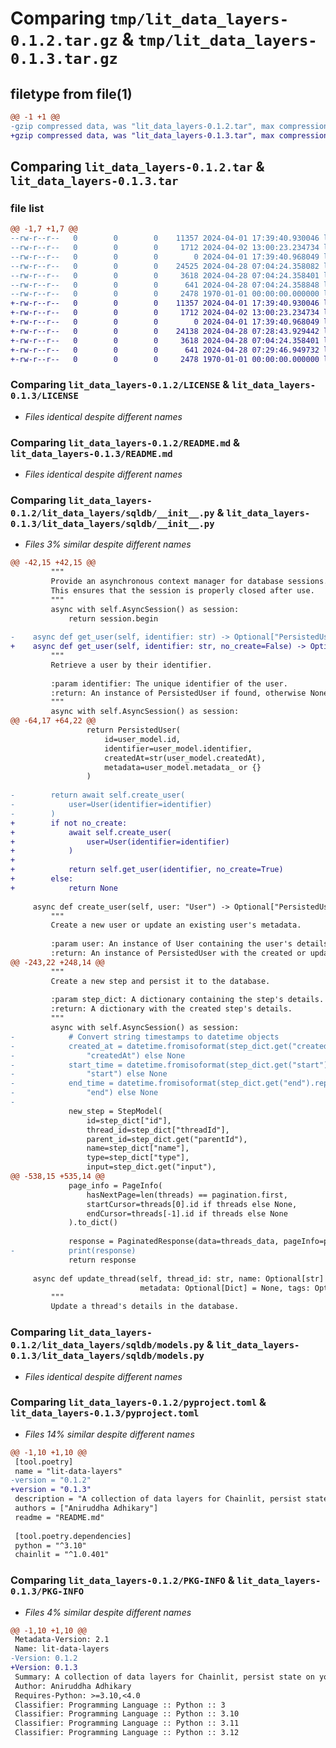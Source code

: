# Comparing `tmp/lit_data_layers-0.1.2.tar.gz` & `tmp/lit_data_layers-0.1.3.tar.gz`

## filetype from file(1)

```diff
@@ -1 +1 @@
-gzip compressed data, was "lit_data_layers-0.1.2.tar", max compression
+gzip compressed data, was "lit_data_layers-0.1.3.tar", max compression
```

## Comparing `lit_data_layers-0.1.2.tar` & `lit_data_layers-0.1.3.tar`

### file list

```diff
@@ -1,7 +1,7 @@
--rw-r--r--   0        0        0    11357 2024-04-01 17:39:40.930046 lit_data_layers-0.1.2/LICENSE
--rw-r--r--   0        0        0     1712 2024-04-02 13:00:23.234734 lit_data_layers-0.1.2/README.md
--rw-r--r--   0        0        0        0 2024-04-01 17:39:40.968049 lit_data_layers-0.1.2/lit_data_layers/__init__.py
--rw-r--r--   0        0        0    24525 2024-04-28 07:04:24.358082 lit_data_layers-0.1.2/lit_data_layers/sqldb/__init__.py
--rw-r--r--   0        0        0     3618 2024-04-28 07:04:24.358401 lit_data_layers-0.1.2/lit_data_layers/sqldb/models.py
--rw-r--r--   0        0        0      641 2024-04-28 07:04:24.358848 lit_data_layers-0.1.2/pyproject.toml
--rw-r--r--   0        0        0     2478 1970-01-01 00:00:00.000000 lit_data_layers-0.1.2/PKG-INFO
+-rw-r--r--   0        0        0    11357 2024-04-01 17:39:40.930046 lit_data_layers-0.1.3/LICENSE
+-rw-r--r--   0        0        0     1712 2024-04-02 13:00:23.234734 lit_data_layers-0.1.3/README.md
+-rw-r--r--   0        0        0        0 2024-04-01 17:39:40.968049 lit_data_layers-0.1.3/lit_data_layers/__init__.py
+-rw-r--r--   0        0        0    24138 2024-04-28 07:28:43.929442 lit_data_layers-0.1.3/lit_data_layers/sqldb/__init__.py
+-rw-r--r--   0        0        0     3618 2024-04-28 07:04:24.358401 lit_data_layers-0.1.3/lit_data_layers/sqldb/models.py
+-rw-r--r--   0        0        0      641 2024-04-28 07:29:46.949732 lit_data_layers-0.1.3/pyproject.toml
+-rw-r--r--   0        0        0     2478 1970-01-01 00:00:00.000000 lit_data_layers-0.1.3/PKG-INFO
```

### Comparing `lit_data_layers-0.1.2/LICENSE` & `lit_data_layers-0.1.3/LICENSE`

 * *Files identical despite different names*

### Comparing `lit_data_layers-0.1.2/README.md` & `lit_data_layers-0.1.3/README.md`

 * *Files identical despite different names*

### Comparing `lit_data_layers-0.1.2/lit_data_layers/sqldb/__init__.py` & `lit_data_layers-0.1.3/lit_data_layers/sqldb/__init__.py`

 * *Files 3% similar despite different names*

```diff
@@ -42,15 +42,15 @@
         """
         Provide an asynchronous context manager for database sessions.
         This ensures that the session is properly closed after use.
         """
         async with self.AsyncSession() as session:
             return session.begin
 
-    async def get_user(self, identifier: str) -> Optional["PersistedUser"]:
+    async def get_user(self, identifier: str, no_create=False) -> Optional["PersistedUser"]:
         """
         Retrieve a user by their identifier.
 
         :param identifier: The unique identifier of the user.
         :return: An instance of PersistedUser if found, otherwise None.
         """
         async with self.AsyncSession() as session:
@@ -64,17 +64,22 @@
                 return PersistedUser(
                     id=user_model.id,
                     identifier=user_model.identifier,
                     createdAt=str(user_model.createdAt),
                     metadata=user_model.metadata_ or {}
                 )
 
-        return await self.create_user(
-            user=User(identifier=identifier)
-        )
+        if not no_create:
+            await self.create_user(
+                user=User(identifier=identifier)
+            )
+
+            return self.get_user(identifier, no_create=True)
+        else:
+            return None
 
     async def create_user(self, user: "User") -> Optional["PersistedUser"]:
         """
         Create a new user or update an existing user's metadata.
 
         :param user: An instance of User containing the user's details.
         :return: An instance of PersistedUser with the created or updated user's details.
@@ -243,22 +248,14 @@
         """
         Create a new step and persist it to the database.
 
         :param step_dict: A dictionary containing the step's details.
         :return: A dictionary with the created step's details.
         """
         async with self.AsyncSession() as session:
-            # Convert string timestamps to datetime objects
-            created_at = datetime.fromisoformat(step_dict.get("createdAt").replace("Z", "+00:00")) if step_dict.get(
-                "createdAt") else None
-            start_time = datetime.fromisoformat(step_dict.get("start").replace("Z", "+00:00")) if step_dict.get(
-                "start") else None
-            end_time = datetime.fromisoformat(step_dict.get("end").replace("Z", "+00:00")) if step_dict.get(
-                "end") else None
-
             new_step = StepModel(
                 id=step_dict["id"],
                 thread_id=step_dict["threadId"],
                 parent_id=step_dict.get("parentId"),
                 name=step_dict["name"],
                 type=step_dict["type"],
                 input=step_dict.get("input"),
@@ -538,15 +535,14 @@
             page_info = PageInfo(
                 hasNextPage=len(threads) == pagination.first,
                 startCursor=threads[0].id if threads else None,
                 endCursor=threads[-1].id if threads else None
             ).to_dict()
 
             response = PaginatedResponse(data=threads_data, pageInfo=page_info)
-            print(response)
             return response
 
     async def update_thread(self, thread_id: str, name: Optional[str] = None, user_id: Optional[str] = None,
                             metadata: Optional[Dict] = None, tags: Optional[List[str]] = None):
         """
         Update a thread's details in the database.
```

### Comparing `lit_data_layers-0.1.2/lit_data_layers/sqldb/models.py` & `lit_data_layers-0.1.3/lit_data_layers/sqldb/models.py`

 * *Files identical despite different names*

### Comparing `lit_data_layers-0.1.2/pyproject.toml` & `lit_data_layers-0.1.3/pyproject.toml`

 * *Files 14% similar despite different names*

```diff
@@ -1,10 +1,10 @@
 [tool.poetry]
 name = "lit-data-layers"
-version = "0.1.2"
+version = "0.1.3"
 description = "A collection of data layers for Chainlit, persist state on your own infrastructure!"
 authors = ["Aniruddha Adhikary"]
 readme = "README.md"
 
 [tool.poetry.dependencies]
 python = "^3.10"
 chainlit = "^1.0.401"
```

### Comparing `lit_data_layers-0.1.2/PKG-INFO` & `lit_data_layers-0.1.3/PKG-INFO`

 * *Files 4% similar despite different names*

```diff
@@ -1,10 +1,10 @@
 Metadata-Version: 2.1
 Name: lit-data-layers
-Version: 0.1.2
+Version: 0.1.3
 Summary: A collection of data layers for Chainlit, persist state on your own infrastructure!
 Author: Aniruddha Adhikary
 Requires-Python: >=3.10,<4.0
 Classifier: Programming Language :: Python :: 3
 Classifier: Programming Language :: Python :: 3.10
 Classifier: Programming Language :: Python :: 3.11
 Classifier: Programming Language :: Python :: 3.12
```

